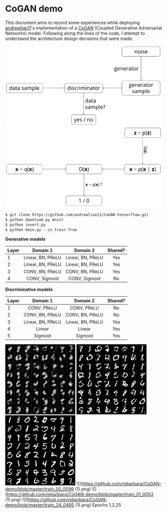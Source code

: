 # CoGAN demo

This document aims to record some experiences while deploying [andrewliao11](https://github.com/andrewliao11/CoGAN-tensorflow)'s implementation of a [CoGAN](https://arxiv.org/abs/1606.07536) (Coupled Generative Adversarial Networks) model. Following along the lines of the code, I attempt to understand the architecture design decisions that were made.


<img src="https://github.com/rebarbara/CoGAN-demo/blob/master/gan_simple.png" width="500" />
<img src="https://github.com/rebarbara/CoGAN-demo/blob/master/gan_prob.png" width="500" />


```
$ git clone https://github.com/andrewliao11/CoGAN-tensorflow.git
$ python download.py mnist
$ python invert.py 
$ python main.py --is_train True
```



**Generative models**

| Layer   | Domain 1      | Domain 2    | Shared?  |
| ------- |:-------------:|:-----------:|:--------:|
| 1       | Linear, BN, PReLU  | Linear, BN, PReLU | Yes |
| 2       | Linear, BN, PReLU  | Linear, BN, PReLU | Yes |
| 3       | CONV, BN, PReLU | CONV, BN, PReLU | Yes |
| 4       | CONV, Sigmoid | CONV, Sigmoid | No  |


**Discriminative models**

| Layer   | Domain 1      | Domain 2    | Shared?  |
| ------- |:-------------:|:-----------:|:--------:|
| 1       | CONV, PReLU  | CONV, PReLU | No |
| 2       | CONV, BN, PReLU  | CONV, BN, PReLU | No |
| 3       | Linear, BN, PReLU | Linear, BN, PReLU | Yes |
| 4       | Linear | Linear | Yes  |
| 5       | Sigmoid | Sigmoid | Yes  |


![](https://github.com/rebarbara/CoGAN-demo/blob/master/train_00_0099.png) ![](https://github.com/rebarbara/CoGAN-demo/blob/master/train_01_0053.png) ![](https://github.com/rebarbara/CoGAN-demo/blob/master/train_24_0495.png)
![](https://github.com/rebarbara/CoGAN-demo/blob/master/train_00_0099 (1).png) ![](https://github.com/rebarbara/CoGAN-demo/blob/master/train_01_0053 (1).png) ![](https://github.com/rebarbara/CoGAN-demo/blob/master/train_24_0495 (1).png)
Epochs 1,2,25
